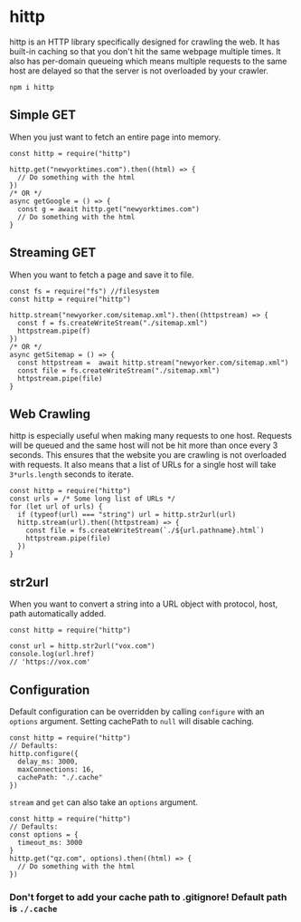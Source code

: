 # hittp

hittp is an HTTP library specifically designed for crawling the web. It has built-in caching so that you don't hit the same webpage multiple times. It also has per-domain queueing which means multiple requests to the same host are delayed so that the server is not overloaded by your crawler.

`npm i hittp`

## Simple GET
When you just want to fetch an entire page into memory.
```
const hittp = require("hittp")

hittp.get("newyorktimes.com").then((html) => {
  // Do something with the html
})
/* OR */
async getGoogle = () => {
  const g = await hittp.get("newyorktimes.com")
  // Do something with the html
}
```

## Streaming GET
When you want to fetch a page and save it to file. 
```
const fs = require("fs") //filesystem
const hittp = require("hittp")

hittp.stream("newyorker.com/sitemap.xml").then((httpstream) => {
  const f = fs.createWriteStream("./sitemap.xml")
  httpstream.pipe(f)
})
/* OR */
async getSitemap = () => {
  const httpstream =  await hittp.stream("newyorker.com/sitemap.xml")
  const file = fs.createWriteStream("./sitemap.xml")
  httpstream.pipe(file)
}
```

## Web Crawling
hittp is especially useful when making many requests to one host. Requests will be queued and the same host will not be hit more than once every 3 seconds. This ensures that the website you are crawling is not overloaded with requests. It also means that a list of URLs for a single host will take `3*urls.length` seconds to iterate.
```
const hittp = require("hittp")
const urls = /* Some long list of URLs */
for (let url of urls) {
  if (typeof(url) === "string") url = hittp.str2url(url)
  hittp.stream(url).then((httpstream) => {
    const file = fs.createWriteStream(`./${url.pathname}.html`)
    httpstream.pipe(file)
  })
}
```

## str2url
When you want to convert a string into a URL object with protocol, host, path automatically added.
```
const hittp = require("hittp")

const url = hittp.str2url("vox.com")
console.log(url.href)
// 'https://vox.com'
```

## Configuration
Default configuration can be overridden by calling `configure` with an `options` argument. Setting cachePath to `null` will disable caching.
```
const hittp = require("hittp")
// Defaults:
hittp.configure({
  delay_ms: 3000,
  maxConnections: 16,
  cachePath: "./.cache"
})
```

`stream` and `get` can also take an `options` argument.
```
const hittp = require("hittp")
// Defaults:
const options = {
  timeout_ms: 3000
}
hittp.get("qz.com", options).then((html) => {
  // Do something with the html
})
```

### Don't forget to add your cache path to .gitignore! Default path is `./.cache`
